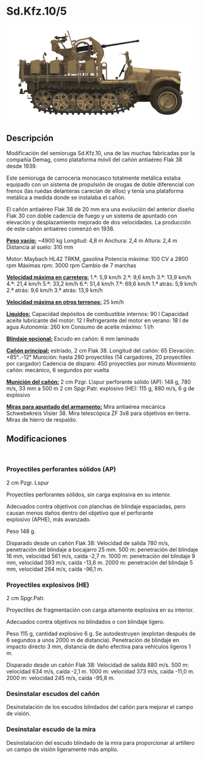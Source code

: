 # Sd.Kfz.10/5

![_sdkfz10-5](../images/_sdkfz10-5.png)

## Descripción

Modificación del semioruga Sd.Kfz.10, una de las  muchas fabricadas por la compañía Demag, como plataforma móvil del cañón antiaéreo Flak 38 desde 1939.

Este semioruga de carrocería monocasco totalmente metálica estaba equipado con un sistema de propulsión de orugas de doble diferencial con frenos (las ruedas delanteras carecían de ellos) y tenía una plataforma metálica a medida donde se instalaba el cañón.

El cañón antiaéreo Flak 38 de 20 mm era una evolución del anterior diseño Flak 30 con doble cadencia de fuego y un sistema de apuntado con elevación y desplazamiento mejorado de dos velocidades. La producción de este cañón antiaéreo comenzó en 1938.

<b><u>Peso vacío:</u></b> ~4900 kg
Longitud: 4,8 m
Anchura: 2,4 m
Altura: 2,4 m
Distancia al suelo: 310 mm

Motor: Maybach HL42 TRKM, gasolina
Potencia máxima: 100 CV a 2800 rpm
Máximas rpm: 3000 rpm
Cambio de 7 marchas

<b><u>Velocidad máxima en carretera:</u></b>
1.ª: 5,9 km/h
2.ª: 9,6 km/h
3.ª: 13,9 km/h
4.ª: 21,4 km/h
5.ª: 33,2 km/h
6.ª: 51,4 km/h
7.ª: 69,6 km/h
1.ª atrás: 5,9 km/h
2.ª atrás: 9,6 km/h
3.ª atrás: 13,9 km/h

<b><u>Velocidad máxima en otros terrenos:</u></b> 25 km/h

<b><u>Líquidos:</u></b>
Capacidad depósitos de combustible internos: 90 l
Capacidad aceite lubricante del motor: 12 l
Refrigerante del motor en verano: 18 l de agua
Autonomía: 260 km
Consumo de aceite máximo: 1 l/h

<b><u>Blindaje opcional:</u></b>
Escudo en cañón: 6 mm laminado

<b><u>Cañón principal:</u></b> estriado, 2 cm Flak 38.
Longitud del cañón: 65
Elevación: +85°..-12°
Munición: hasta 280 proyectiles (14 cargadores, 20 proyectiles por cargador)
Cadencia de disparo: 450 proyectiles por minuto
Movimiento cañón: mecánico, 6 segundos por vuelta

<b><u>Munición del cañón:</u></b>
2 cm Pzgr. L\spur perforante sólido (AP): 148 g, 780 m/s, 33 mm a 500 m
2 cm Spgr.Patr. explosivo (HE): 115 g, 880 m/s, 6 g de explosivo

<b><u>Miras para apuntado del armamento:</u></b>
Mira antiaérea mecánica Schwebekreis Visier 38.
Mira telescópica ZF 3x8 para objetivos en tierra.
Miras de hierro de respaldo.


## Modificaciones
﻿

### Proyectiles perforantes sólidos (AP)

2 cm Pzgr. Lspur

Proyectiles perforantes sólidos, sin carga explosiva en su interior.

Adecuados contra objetivos con planchas de blindaje espaciadas, pero causan menos daños dentro del objetivo que el perforante explosivo (APHE), más avanzado.

Peso 148 g.

Disparado desde un cañón Flak 38:
Velocidad de salida 780 m/s, penetración del blindaje a bocajarro 25 mm.
500 m: penetración del blindaje 16 mm, velocidad 561 m/s, caída -2,7 m.
1000 m: penetración del blindaje 9 mm, velocidad 393 m/s, caída -13,6 m.
2000 m: penetración del blindaje 5 mm, velocidad 264 m/s, caída -96,1 m.﻿

### Proyectiles explosivos (HE)

2 cm Spgr.Patr.

Proyectiles de fragmentación con carga altamente explosiva en su interior.

Adecuados contra objetivos no blindados o con blindaje ligero.

Peso 115 g, cantidad explosivo 6 g.
Se autodestruyen (explotan después de 6 segundos a unos 2000 m de distancia).
Penetración de blindaje en impacto directo 3 mm, distancia de daño efectiva para vehículos ligeros 1 m.

Disparado desde un cañón Flak 38:
Velocidad de salida 880 m/s.
500 m: velocidad 634 m/s, caída -2,1 m.
1000 m: velocidad 373 m/s, caída -11,0 m.
2000 m: velocidad 245 m/s, caída -95,8 m.
﻿

### Desinstalar escudos del cañón

Desinstalación de los escudos blindados del cañón para mejorar el campo de visión.﻿

### Desinstalar escudo de la mira

Desinstalación del escudo blindado de la mira para proporcionar al artillero un campo de visión ligeramente más amplio.